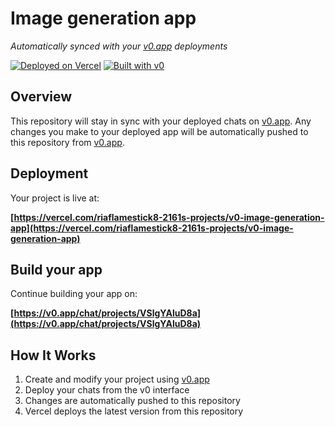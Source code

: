 # Image generation app

*Automatically synced with your [v0.app](https://v0.app) deployments*

[![Deployed on Vercel](https://img.shields.io/badge/Deployed%20on-Vercel-black?style=for-the-badge&logo=vercel)](https://vercel.com/riaflamestick8-2161s-projects/v0-image-generation-app)
[![Built with v0](https://img.shields.io/badge/Built%20with-v0.app-black?style=for-the-badge)](https://v0.app/chat/projects/VSlgYAluD8a)

## Overview

This repository will stay in sync with your deployed chats on [v0.app](https://v0.app).
Any changes you make to your deployed app will be automatically pushed to this repository from [v0.app](https://v0.app).

## Deployment

Your project is live at:

**[https://vercel.com/riaflamestick8-2161s-projects/v0-image-generation-app](https://vercel.com/riaflamestick8-2161s-projects/v0-image-generation-app)**

## Build your app

Continue building your app on:

**[https://v0.app/chat/projects/VSlgYAluD8a](https://v0.app/chat/projects/VSlgYAluD8a)**

## How It Works

1. Create and modify your project using [v0.app](https://v0.app)
2. Deploy your chats from the v0 interface
3. Changes are automatically pushed to this repository
4. Vercel deploys the latest version from this repository